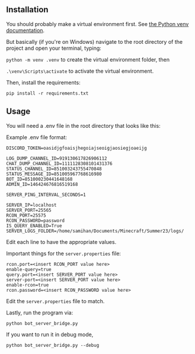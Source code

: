 ## Installation
You should probably make a virtual environment first. See [the Python venv documentation](https://docs.python.org/3/library/venv.html).

But basically (if you're on Windows) navigate to the root directory of the project and open your terminal, typing:

`python -m venv .venv` to create the virtual environment folder, then

`.\venv\Scripts\activate` to activate the virtual environment.

Then, install the requirements:

`pip install -r requirements.txt`

## Usage

You will need a .env file in the root directory that looks like this:

Example .env file format:

```
DISCORD_TOKEN=oasidjgfoaisjhegoiajseoigjaosiegjoaeijg

LOG_DUMP_CHANNEL_ID=919130617826906112
CHAT_DUMP_CHANNEL_ID=1111128308101431376
STATUS_CHANNEL_ID=851003243755470848
STATUS_MESSAGE_ID=851005967768616980
BOT_ID=851000230441648168
ADMIN_ID=146424676816519168

SERVER_PING_INTERVAL_SECONDS=1

SERVER_IP=localhost
SERVER_PORT=25565
RCON_PORT=25575
RCON_PASSWORD=password
IS_QUERY_ENABLED=True
SERVER_LOGS_FOLDER=/home/samihan/Documents/Minecraft/Summer23/logs/
```

Edit each line to have the appropriate values.

Important things for the `server.properties` file:

```
rcon.port=<insert RCON_PORT value here>
enable-query=true
query.port=<insert SERVER_PORT value here>
server-port=<insert SERVER_PORT value here>
enable-rcon=true
rcon.password=<insert RCON_PASSWORD value here>
```

Edit the `server.properties` file to match.

Lastly, run the program via:

`python bot_server_bridge.py`

If you want to run it in debug mode,

`python bot_server_bridge.py --debug`

